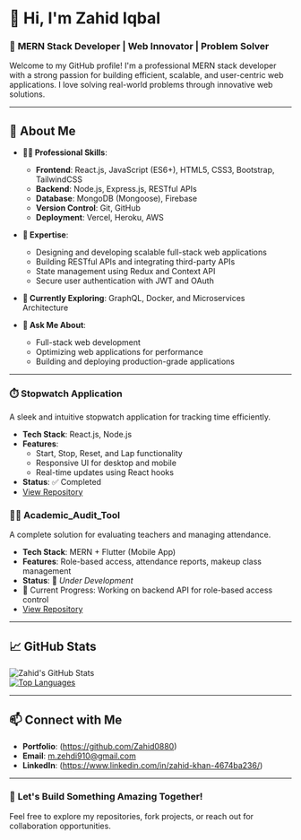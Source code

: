 # 👋 Hi, I'm Zahid Iqbal 

### 🌟 **MERN Stack Developer | Web Innovator | Problem Solver**

Welcome to my GitHub profile! I'm a professional MERN stack developer with a strong passion for building efficient, scalable, and user-centric web applications. I love solving real-world problems through innovative web solutions.  

---

## 🚀 **About Me**  

- **👨‍💻 Professional Skills**:  
  - **Frontend**: React.js, JavaScript (ES6+), HTML5, CSS3, Bootstrap, TailwindCSS  
  - **Backend**: Node.js, Express.js, RESTful APIs  
  - **Database**: MongoDB (Mongoose), Firebase  
  - **Version Control**: Git, GitHub  
  - **Deployment**: Vercel, Heroku, AWS  

- **🔧 Expertise**:  
  - Designing and developing scalable full-stack web applications  
  - Building RESTful APIs and integrating third-party APIs  
  - State management using Redux and Context API  
  - Secure user authentication with JWT and OAuth  

- **🌱 Currently Exploring**: GraphQL, Docker, and Microservices Architecture  

- **💬 Ask Me About**:  
  - Full-stack web development  
  - Optimizing web applications for performance  
  - Building and deploying production-grade applications  

---

### ⏱️ **Stopwatch Application**  
A sleek and intuitive stopwatch application for tracking time efficiently.  
- **Tech Stack**: React.js, Node.js  
- **Features**:  
  - Start, Stop, Reset, and Lap functionality  
  - Responsive UI for desktop and mobile  
  - Real-time updates using React hooks  
- **Status**: ✅ Completed  
- [View Repository](https://zahid0880.github.io/STOPWATCH/)


### 🧑‍🏫 **Academic_Audit_Tool**  
A complete solution for evaluating teachers and managing attendance.  
- **Tech Stack**: MERN + Flutter (Mobile App)  
- **Features**: Role-based access, attendance reports, makeup class management  
- **Status**: 🚧 *Under Development*  
- 🔄 Current Progress: Working on backend API for role-based access control  
- [View Repository](https://zahid0880.github.io/STOPWATCH/)

---

## 📈 **GitHub Stats**  

![Zahid's GitHub Stats](https://github-readme-stats.vercel.app/api?username=yourusername&show_icons=true&theme=calm)  
[![Top Languages](https://github-readme-stats.vercel.app/api/top-langs/?username=yourusername&layout=compact&theme=calm)](https://github.com/anuraghazra/github-readme-stats)

---

## 📫 **Connect with Me**  

- **Portfolio**: (https://github.com/Zahid0880)
- **Email**: m.zehdi910@gmail.com  
- **LinkedIn**: (https://www.linkedin.com/in/zahid-khan-4674ba236/)

---

### 🤝 **Let's Build Something Amazing Together!**
Feel free to explore my repositories, fork projects, or reach out for collaboration opportunities.
